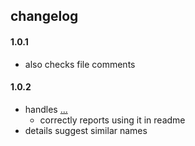 ## changelog

#### 1.0.1

- also checks file comments

#### 1.0.2

- handles [...](#definition)
    - correctly reports using it in readme
- details suggest similar names
